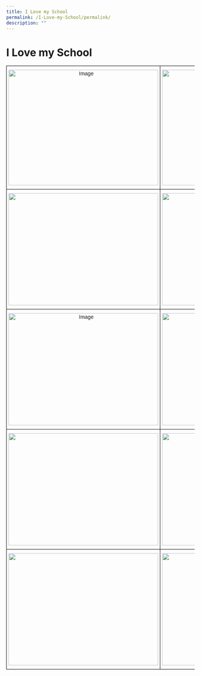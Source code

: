 ```yaml
---
title: I Love my School
permalink: /I-Love-my-School/permalink/
description: ""
---
```

I Love my School
================
<style type="text/css">
.tg  {border-collapse:collapse;border-spacing:0;}
.tg td{border-color:black;border-style:solid;border-width:1px;font-family:Arial, sans-serif;font-size:14px;
  overflow:hidden;padding:10px 5px;word-break:normal;}
.tg th{border-color:black;border-style:solid;border-width:1px;font-family:Arial, sans-serif;font-size:14px;
  font-weight:normal;overflow:hidden;padding:10px 5px;word-break:normal;}
.tg .tg-baqh{text-align:center;vertical-align:top}
</style>
<table class="tg">
<thead>
  <tr>
    <th class="tg-baqh"><img src="https://unitypri.moe.edu.sg/wp-content/uploads/2017/02/img_parents_compliment_2013.jpg" alt="Image" width="400" height="309"></th>
    <th class="tg-baqh"><img src="https://unitypri.moe.edu.sg/wp-content/uploads/2017/02/img_parents_compliment_2013_2.jpg" alt="Image" width="400" height="309"></th>
    <th class="tg-baqh"><img src="https://unitypri.moe.edu.sg/wp-content/uploads/2017/02/Slide3.jpg" alt="Image" width="400" height="309"></th>
    <th class="tg-baqh"><img src="https://unitypri.moe.edu.sg/wp-content/uploads/2017/02/Slide4.jpg" alt="Image" width="400" height="309"></th>
  </tr>
</thead>
<tbody>
  <tr>
    <td class="tg-baqh"><img src="https://unitypri.moe.edu.sg/wp-content/uploads/2017/02/Slide5.jpg" width="400" height="300"></td>
    <td class="tg-baqh"><img src="https://unitypri.moe.edu.sg/wp-content/uploads/2017/02/Slide6.jpg" width="400" height="300"></td>
    <td class="tg-baqh"><img src="https://unitypri.moe.edu.sg/wp-content/uploads/2017/02/Slide8.jpg" width="400" height="300"></td>
    <td class="tg-baqh"><img src="https://unitypri.moe.edu.sg/wp-content/uploads/2017/02/Slide9.jpg" width="400" height="300"></td>
  </tr>
  <tr>
    <td class="tg-baqh"><img src="https://unitypri.moe.edu.sg/wp-content/uploads/2017/02/Slide10.jpg" alt="Image" width="400" height="300"></td>
    <td class="tg-baqh"><img src="https://unitypri.moe.edu.sg/wp-content/uploads/2017/02/Slide11.jpg" width="400" height="300"></td>
    <td class="tg-baqh"><img src="https://unitypri.moe.edu.sg/wp-content/uploads/2017/02/Slide12.jpg" width="400" height="300"></td>
    <td class="tg-baqh"><img src="https://unitypri.moe.edu.sg/wp-content/uploads/2017/02/Slide13.jpg" width="400" height="300"></td>
  </tr>
  <tr>
    <td class="tg-baqh"><img src="https://unitypri.moe.edu.sg/wp-content/uploads/2017/02/Slide14.jpg" width="400" height="300"></td>
    <td class="tg-baqh"><img src="https://unitypri.moe.edu.sg/wp-content/uploads/2017/02/Slide15.jpg" width="400" height="300"></td>
    <td class="tg-baqh"><img src="https://unitypri.moe.edu.sg/wp-content/uploads/2017/02/Slide16.jpg" width="400" height="300"></td>
    <td class="tg-baqh"><img src="https://unitypri.moe.edu.sg/wp-content/uploads/2017/02/Slide17.jpg" width="400" height="300"></td>
  </tr>
  <tr>
    <td class="tg-baqh"><img src="https://unitypri.moe.edu.sg/wp-content/uploads/2017/02/Slide18.jpg" width="400" height="300"></td>
    <td class="tg-baqh"><img src="https://unitypri.moe.edu.sg/wp-content/uploads/2017/02/Slide19.jpg" width="400" height="300"></td>
    <td class="tg-baqh"><img src="https://unitypri.moe.edu.sg/wp-content/uploads/2017/02/Slide20.jpg" width="400" height="300"></td>
    <td class="tg-baqh"></td>
  </tr>
</tbody>
</table>
